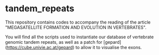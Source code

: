 # tandem_repeats

This repository contains codes to accompany the reading of the article "MEGASATELLITE FORMATION AND EVOLUTION IN VERTEBRATES".  

You will find all the scripts used to instantiate our database of vertebrate genomic tandem repeats, as well as a patch for [gepard] (https://cube.univie.ac.at/gepard) to allow it to visualise the exons.    

